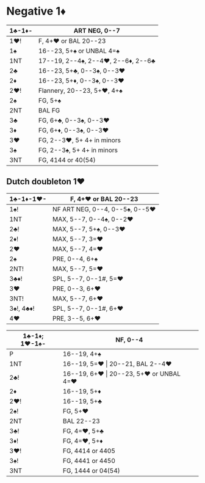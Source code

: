 # Negative 1♦

| 1♣-1♦- | ART NEG, 0--7 |
|--------|---------------|
| 1♥!    | F, 4+♥ or BAL 20--23
| 1♠     | 16--23, 5+♠ or UNBAL 4=♠
| 1NT    | 17--19, 2--4♠, 2--4♥, 2--6♦, 2--6♣
| 2♣     | 16--23, 5+♣, 0--3♠, 0--3♥
| 2♦     | 16--23, 5+♦, 0--3♠, 0--3♥
| 2♥!    | Flannery, 20--23, 5+♥, 4+♠
| 2♠     | FG, 5+♠
| 2NT    | BAL FG
| 3♣     | FG, 6+♣, 0--3♠, 0--3♥
| 3♦     | FG, 6+♦, 0--3♠, 0--3♥
| 3♥     | FG, 2--3♥, 5+ 4+ in minors
| 3♠     | FG, 2--3♠, 5+ 4+ in minors
| 3NT    | FG, 4144 or 40(54)

## Dutch doubleton 1♥

| 1♣-1♦-1♥- | F, 4+♥ or BAL 20--23 |
|-----------|----------------------|
| 1♠!       | NF ART NEG, 0--4, 0--5♠, 0--5♥
| 1NT       | MAX, 5--7, 0--4♠, 0--2♥
| 2♣!       | MAX, 5--7, 5+♠, 0--3♥
| 2♦!       | MAX, 5--7, 3=♥
| 2♥        | MAX, 5--7, 4=♥
| 2♠        | PRE, 0--4, 6+♠
| 2NT!      | MAX, 5--7, 5=♥
| 3♣♦!      | SPL, 5--7, 0--1#, 5=♥
| 3♥        | PRE, 0--3, 6+♥
| 3NT!      | MAX, 5--7, 6+♥
| 3♠!, 4♣♦! | SPL, 5--7, 0--1#, 6+♥
| 4♥        | PRE, 3--5, 6+♥

| 1♣-1♦; 1♥-1♠- | NF, 0--4 |
|---------------|----------|
| P             | 16--19, 4+♠
| 1NT           | 16--19, 5=♥ \| 20--21, BAL 2--4♥
| 2♣!           | 16--19, 6+♥ \| 20--23, 5+♥ or UNBAL 4=♥
| 2♦            | 16--19, 5+♦
| 2♥!           | 16--19, 5+♣
| 2♠!           | FG, 5+♥
| 2NT           | BAL 22--23
| 3♣!           | FG, 4=♥, 5+♣
| 3♦!           | FG, 4=♥, 5+♦
| 3♥!           | FG, 4414 or 4405
| 3♠!           | FG, 4441 or 4450
| 3NT           | FG, 1444 or 04(54)